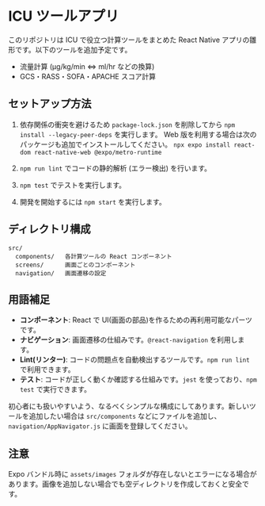 # ICU ツールアプリ

このリポジトリは ICU で役立つ計算ツールをまとめた React Native アプリの雛形です。以下のツールを追加予定です。

- 流量計算 (μg/kg/min ⇔ ml/hr などの換算)
- GCS・RASS・SOFA・APACHE スコア計算

## セットアップ方法


1. 依存関係の衝突を避けるため `package-lock.json` を削除してから
   `npm install --legacy-peer-deps` を実行します。
   Web 版を利用する場合は次のパッケージも追加でインストールしてください。
   `npx expo install react-dom react-native-web @expo/metro-runtime`

2. `npm run lint` でコードの静的解析 (エラー検出) を行います。
3. `npm test` でテストを実行します。
4. 開発を開始するには `npm start` を実行します。

## ディレクトリ構成

```
src/
  components/   各計算ツールの React コンポーネント
  screens/      画面ごとのコンポーネント
  navigation/   画面遷移の設定
```

## 用語補足

- **コンポーネント**: React で UI(画面の部品)を作るための再利用可能なパーツです。
- **ナビゲーション**: 画面遷移の仕組みです。`@react-navigation` を利用します。
- **Lint(リンター)**: コードの問題点を自動検出するツールです。`npm run lint` で利用できます。
- **テスト**: コードが正しく動くか確認する仕組みです。`jest` を使っており、`npm test` で実行できます。

初心者にも扱いやすいよう、なるべくシンプルな構成にしてあります。新しいツールを追加したい場合は `src/components` などにファイルを追加し、`navigation/AppNavigator.js` に画面を登録してください。

## 注意

Expo バンドル時に `assets/images` フォルダが存在しないとエラーになる場合があります。画像を追加しない場合でも空ディレクトリを作成しておくと安全です。
